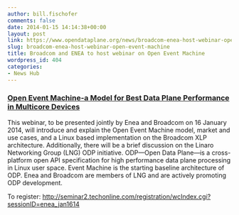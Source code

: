```yaml
---
author: bill.fischofer
comments: false
date: 2014-01-15 14:14:38+00:00
layout: post
link: https://www.opendataplane.org/news/broadcom-enea-host-webinar-open-event-machine/
slug: broadcom-enea-host-webinar-open-event-machine
title: Broadcom and ENEA to host webinar on Open Event Machine
wordpress_id: 404
categories:
- News Hub
---
```


### [Open Event Machine-a Model for Best Data Plane Performance in Multicore Devices](http://www.enea.com/about-us/Events/Webinars/Open-Event-Machine-a-Model-for-Best-Data-Plane-Performance-in-Multicore-Devices/)


This webinar, to be presented jointly by Enea and Broadcom on 16 January 2014, will introduce and explain the Open Event Machine model, market and use cases, and a Linux based implementation on the Broadcom XLP architecture. Additionally, there will be a brief discussion on the Linaro Networking Group (LNG) ODP initiative. ODP—Open Data Plane—is a cross-platform open API specification for high performance data plane processing in Linux user space. Event Machine is the starting baseline architecture of ODP. Enea and Broadcom are members of LNG and are actively promoting ODP development.

To register: http://seminar2.techonline.com/registration/wcIndex.cgi?sessionID=enea_jan1614
